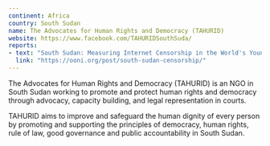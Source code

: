```yaml
---
continent: Africa
country: South Sudan
name: The Advocates for Human Rights and Democracy (TAHURID)
website: https://www.facebook.com/TAHURIDSouthSuda/
reports:
- text: "South Sudan: Measuring Internet Censorship in the World's Youngest Nation"
  link: "https://ooni.org/post/south-sudan-censorship/"
---
```


The Advocates for Human Rights and Democracy (TAHURID) is an NGO in South Sudan working to promote and protect human rights and democracy through advocacy, capacity building, and legal representation in courts.

TAHURID aims to improve and safeguard the human dignity of every person by promoting and supporting the principles of democracy, human rights, rule of law, good governance and public accountability in South Sudan.
